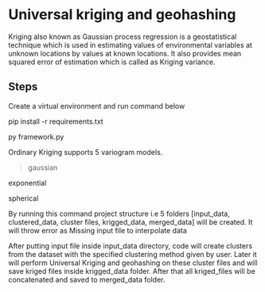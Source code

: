 # Universal kriging and geohashing

Kriging also known as Gaussian process regression is a geostatistical technique which is used in estimating values of environmental variables at unknown locations by values at known locations. It also provides mean squared error of estimation which is called as Kriging variance. 

## Steps

Create a virtual environment and run command below

pip install -r requirements.txt

py framework.py

Ordinary Kriging supports 5 variogram models.
  >gaussian
  
   exponential
   
   spherical
   

By running this command project structure i.e 5 folders [input_data, clustered_data, cluster files, krigged_data, merged_data] will be created.
It will throw error as Missing input file to interpolate data 

After putting input file inside input_data directory, code will create clusters from the dataset with the specified clustering method given by user.
Later it will perform Universal Kriging and geohashing on these cluster files and will save kriged files inside krigged_data folder. After that all kriged_files will be concatenated and saved to merged_data folder.




